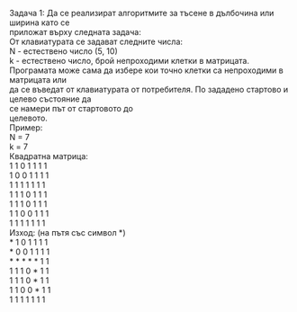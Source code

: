 Задача 1: Да се реализират алгоритмите за тъсене в дълбочина или ширина като се  
приложат върху следната задача:  
От клавиатурата се задават следните числа:  
N - естествено число (5, 10)  
k - естествено число, брой непроходими клетки в матрицата.  
Програмата може сама да избере кои точно клетки са непроходими в матрицата или  
да се въведат от клавиатурата от потребителя. По зададено стартово и целево състояние да  
се намери път от стартовото до  
целевото.  
Пример:  
N = 7  
k = 7  
Квадратна матрица:  
1 1 0 1 1 1 1  
1 0 0 1 1 1 1  
1 1 1 1 1 1 1  
1 1 1 0 1 1 1  
1 1 1 0 1 1 1  
1 1 0 0 1 1 1  
1 1 1 1 1 1 1  
Изход: (на пътя със символ *)  
\* 1 0 1 1 1 1  
\* 0 0 1 1 1 1  
\* * * * * 1 1  
1 1 1 0 * 1 1  
1 1 1 0 * 1 1  
1 1 0 0 * 1 1  
1 1 1 1 1 1 1  
  
